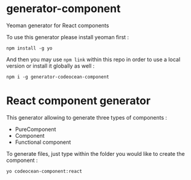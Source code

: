 # generator-component

Yeoman generator for React components

To use this generator please install yeoman first :

`npm install -g yo`

And then you may use `npm link` within this repo in order to use a local version or install it globally as well :

`npm i -g generator-codeocean-component`

# React component generator

This generator allowing to generate three types of components :

- PureComponent
- Component
- Functional component

To generate files, just type within the folder you would like to create the component :

`yo codeocean-component:react`
